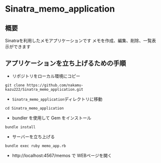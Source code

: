 # Sinatra_memo_application
## 概要
Sinatraを利用したメモアプリケーションです
メモを作成、編集、削除、一覧表示ができます

## アプリケーションを立ち上げるための手順
- リポジトリをローカル環境にコピー
```
git clone https://github.com/nakamu-kazu222/Sinatra_memo_application.git
```

- ```Sinatra_memo_application```ディレクトリに移動
```
cd Sinatra_memo_application
```

- bundler を使用して Gem をインストール
```
bundle install
```

- サーバーを立ち上げる
```
bundle exec ruby memo_app.rb   
```

- http://localhost:4567/memos で WEBページを開く
